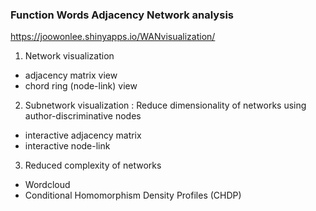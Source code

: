 ### Function Words Adjacency Network analysis

https://joowonlee.shinyapps.io/WANvisualization/

1. Network visualization 

  - adjacency matrix view
  - chord ring (node-link) view
  
2. Subnetwork visualization : Reduce dimensionality of networks using author-discriminative nodes

  - interactive adjacency matrix
  - interactive node-link

3. Reduced complexity of networks

  - Wordcloud
  - Conditional Homomorphism Density Profiles (CHDP)
